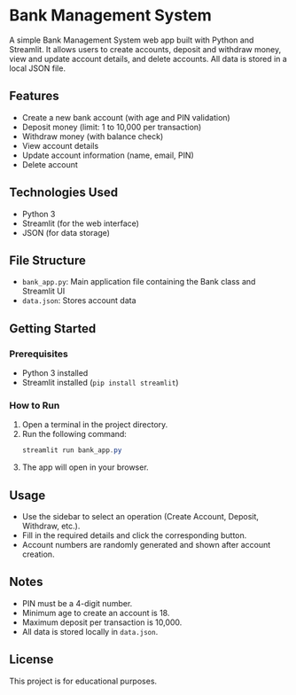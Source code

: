 # Bank Management System

A simple Bank Management System web app built with Python and Streamlit. It allows users to create accounts, deposit and withdraw money, view and update account details, and delete accounts. All data is stored in a local JSON file.

## Features
- Create a new bank account (with age and PIN validation)
- Deposit money (limit: 1 to 10,000 per transaction)
- Withdraw money (with balance check)
- View account details
- Update account information (name, email, PIN)
- Delete account

## Technologies Used
- Python 3
- Streamlit (for the web interface)
- JSON (for data storage)

## File Structure
- `bank_app.py`: Main application file containing the Bank class and Streamlit UI
- `data.json`: Stores account data

## Getting Started

### Prerequisites
- Python 3 installed
- Streamlit installed (`pip install streamlit`)

### How to Run
1. Open a terminal in the project directory.
2. Run the following command:
   ```powershell
   streamlit run bank_app.py
   ```
3. The app will open in your browser.

## Usage
- Use the sidebar to select an operation (Create Account, Deposit, Withdraw, etc.).
- Fill in the required details and click the corresponding button.
- Account numbers are randomly generated and shown after account creation.

## Notes
- PIN must be a 4-digit number.
- Minimum age to create an account is 18.
- Maximum deposit per transaction is 10,000.
- All data is stored locally in `data.json`.

## License
This project is for educational purposes.
